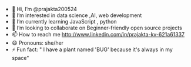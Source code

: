- 👋 Hi, I’m @prajakta200524
- 👀 I’m interested in data science ,AI, web development
- 🌱 I’m currently learning JavaScript , python
- 💞️ I’m looking to collaborate on Beginner-friendly open source projects
- 📫 How to reach me http://www.linkedin.com/in/prajakta-kv-621a61337
- 😄 Pronouns: she/her
- ⚡ Fun fact: " I have a plant named 'BUG' because it's always in my space"

<!---
prajakta200524/prajakta200524 is a ✨ special ✨ repository because its `README.md` (this file) appears on your GitHub profile.
You can click the Preview link to take a look at your changes.
--->
